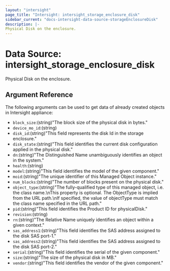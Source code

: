 ```yaml
---
layout: "intersight"
page_title: "Intersight: intersight_storage_enclosure_disk"
sidebar_current: "docs-intersight-data-source-storageEnclosureDisk"
description: |-
Physical Disk on the enclosure.
---
```


# Data Source: intersight_storage_enclosure_disk
Physical Disk on the enclosure.
## Argument Reference
The following arguments can be used to get data of already created objects in Intersight appliance:
* `block_size`:(string)"The block size of the physical disk in bytes."
* `device_mo_id`:(string)
* `disk_id`:(string)"This field represents the disk Id in the storage enclosure."
* `disk_state`:(string)"This field identifies the current disk configuration applied in the physical disk."
* `dn`:(string)"The Distinguished Name unambiguously identifies an object in the system."
* `health`:(string)
* `model`:(string)"This field identifies the model of the given component."
* `moid`:(string)"The unique identifier of this Managed Object instance."
* `num_blocks`:(string)"The number of blocks present on the physical disk."
* `object_type`:(string)"The fully-qualified type of this managed object, i.e. the class name.\nThis property is optional. The ObjectType is implied from the URL path.\nIf specified, the value of objectType must match the class name specified in the URL path."
* `pid`:(string)"This field identifies the Product ID for physicalDisk."
* `revision`:(string)
* `rn`:(string)"The Relative Name uniquely identifies an object within a given context."
* `sas_address1`:(string)"This field identifies the SAS address assigned to the disk SAS port-1."
* `sas_address2`:(string)"This field identifies the SAS address assigned to the disk SAS port-2."
* `serial`:(string)"This field identifies the serial of the given component."
* `size`:(string)"The size of the physical disk in MB."
* `vendor`:(string)"This field identifies the vendor of the given component."
